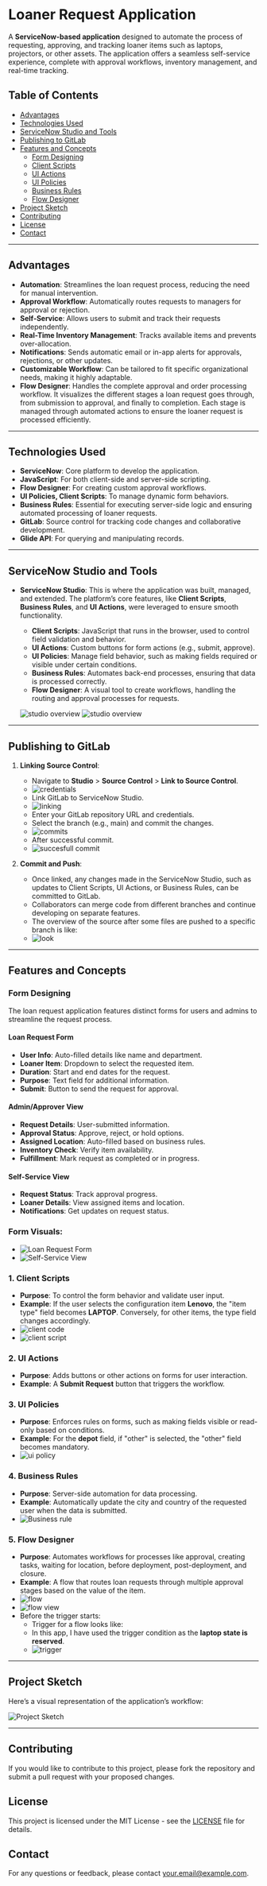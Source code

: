 # Loaner Request Application

A **ServiceNow-based application** designed to automate the process of requesting, approving, and tracking loaner items such as laptops, projectors, or other assets. The application offers a seamless self-service experience, complete with approval workflows, inventory management, and real-time tracking.

## Table of Contents
- [Advantages](#advantages)
- [Technologies Used](#technologies-used)
- [ServiceNow Studio and Tools](#servicenow-studio-and-tools)
- [Publishing to GitLab](#publishing-to-gitlab)
- [Features and Concepts](#features-and-concepts)
  - [Form Designing](#form-designing)
  - [Client Scripts](#1-client-scripts)
  - [UI Actions](#2-ui-actions)
  - [UI Policies](#3-ui-policies)
  - [Business Rules](#4-business-rules)
  - [Flow Designer](#5-flow-designer)
- [Project Sketch](#project-sketch)
- [Contributing](#contributing)
- [License](#license)
- [Contact](#contact)

---

## Advantages

- **Automation**: Streamlines the loan request process, reducing the need for manual intervention.
- **Approval Workflow**: Automatically routes requests to managers for approval or rejection.
- **Self-Service**: Allows users to submit and track their requests independently.
- **Real-Time Inventory Management**: Tracks available items and prevents over-allocation.
- **Notifications**: Sends automatic email or in-app alerts for approvals, rejections, or other updates.
- **Customizable Workflow**: Can be tailored to fit specific organizational needs, making it highly adaptable.
- **Flow Designer**: Handles the complete approval and order processing workflow. It visualizes the different stages a loan request goes through, from submission to approval, and finally to completion. Each stage is managed through automated actions to ensure the loaner request is processed efficiently.

---

## Technologies Used

- **ServiceNow**: Core platform to develop the application.
- **JavaScript**: For both client-side and server-side scripting.
- **Flow Designer**: For creating custom approval workflows.
- **UI Policies, Client Scripts**: To manage dynamic form behaviors.
- **Business Rules**: Essential for executing server-side logic and ensuring automated processing of loaner requests.
- **GitLab**: Source control for tracking code changes and collaborative development.
- **Glide API**: For querying and manipulating records.

---

## ServiceNow Studio and Tools

- **ServiceNow Studio**: This is where the application was built, managed, and extended. The platform’s core features, like **Client Scripts**, **Business Rules**, and **UI Actions**, were leveraged to ensure smooth functionality.
  
  - **Client Scripts**: JavaScript that runs in the browser, used to control field validation and behavior.
  - **UI Actions**: Custom buttons for form actions (e.g., submit, approve).
  - **UI Policies**: Manage field behavior, such as making fields required or visible under certain conditions.
  - **Business Rules**: Automates back-end processes, ensuring that data is processed correctly.
  - **Flow Designer**: A visual tool to create workflows, handling the routing and approval processes for requests.
  
  ![studio overview](adf_loaner-request-sn_instances-dev230248/0beb958247a41210356157f1d16d43b6/screenshots/studio2.png)
  ![studio overview](adf_loaner-request-sn_instances-dev230248/0beb958247a41210356157f1d16d43b6/screenshots/studio1.png)
---

## Publishing to GitLab

1. **Linking Source Control**:
   - Navigate to **Studio** > **Source Control** > **Link to Source Control**.
   - ![credentials](adf_loaner-request-sn_instances-dev230248/0beb958247a41210356157f1d16d43b6/screenshots/credentials.png)
   - Link GitLab to ServiceNow Studio.
   - ![linking](adf_loaner-request-sn_instances-dev230248/0beb958247a41210356157f1d16d43b6/screenshots/linking%20to%20source.png)
   - Enter your GitLab repository URL and credentials.
   - Select the branch (e.g., main) and commit the changes.
   - ![commits](adf_loaner-request-sn_instances-dev230248/0beb958247a41210356157f1d16d43b6/screenshots/commiting%20files%20to%20gitlab.png)
   - After successful commit.
   - ![succesfull commit](adf_loaner-request-sn_instances-dev230248/0beb958247a41210356157f1d16d43b6/screenshots/comitt%20success.png)

2. **Commit and Push**:
   - Once linked, any changes made in the ServiceNow Studio, such as updates to Client Scripts, UI Actions, or Business Rules, can be committed to GitLab.
   - Collaborators can merge code from different branches and continue developing on separate features.
   - The overview of the source after some files are pushed to a specific branch is like:
   - ![look](adf_loaner-request-sn_instances-dev230248/0beb958247a41210356157f1d16d43b6/screenshots/look.png)

---

## Features and Concepts

### Form Designing

The loan request application features distinct forms for users and admins to streamline the request process.

#### Loan Request Form
- **User Info**: Auto-filled details like name and department.
- **Loaner Item**: Dropdown to select the requested item.
- **Duration**: Start and end dates for the request.
- **Purpose**: Text field for additional information.
- **Submit**: Button to send the request for approval.

#### Admin/Approver View
- **Request Details**: User-submitted information.
- **Approval Status**: Approve, reject, or hold options.
- **Assigned Location**: Auto-filled based on business rules.
- **Inventory Check**: Verify item availability.
- **Fulfillment**: Mark request as completed or in progress.

#### Self-Service View
- **Request Status**: Track approval progress.
- **Loaner Details**: View assigned items and location.
- **Notifications**: Get updates on request status.

### Form Visuals:
- ![Loan Request Form](adf_loaner-request-sn_instances-dev230248/0beb958247a41210356157f1d16d43b6/screenshots/request%20form.png)
- ![Self-Service View](adf_loaner-request-sn_instances-dev230248/0beb958247a41210356157f1d16d43b6/screenshots/self%20view.png)

### 1. Client Scripts
- **Purpose**: To control the form behavior and validate user input.
- **Example**: If the user selects the configuration item **Lenovo**, the "item type" field becomes **LAPTOP**. Conversely, for other items, the type field changes accordingly.
- ![client code](adf_loaner-request-sn_instances-dev230248/0beb958247a41210356157f1d16d43b6/screenshots/client%20code.png)
- ![client script](adf_loaner-request-sn_instances-dev230248/0beb958247a41210356157f1d16d43b6/screenshots/client%20script(phones).png)

### 2. UI Actions
- **Purpose**: Adds buttons or other actions on forms for user interaction.
- **Example**: A **Submit Request** button that triggers the workflow.

### 3. UI Policies
- **Purpose**: Enforces rules on forms, such as making fields visible or read-only based on conditions.
- **Example**: For the **depot** field, if "other" is selected, the "other" field becomes mandatory.
- ![ui policy](adf_loaner-request-sn_instances-dev230248/0beb958247a41210356157f1d16d43b6/screenshots/ui%20policy.png)

### 4. Business Rules
- **Purpose**: Server-side automation for data processing.
- **Example**: Automatically update the city and country of the requested user when the data is submitted.
- ![Business rule](adf_loaner-request-sn_instances-dev230248/0beb958247a41210356157f1d16d43b6/screenshots/br.png)

### 5. Flow Designer
- **Purpose**: Automates workflows for processes like approval, creating tasks, waiting for location, before deployment, post-deployment, and closure.
- **Example**: A flow that routes loan requests through multiple approval stages based on the value of the item.
- ![flow](adf_loaner-request-sn_instances-dev230248/0beb958247a41210356157f1d16d43b6/screenshots/flow1.png)
- ![flow view](adf_loaner-request-sn_instances-dev230248/0beb958247a41210356157f1d16d43b6/screenshots/flow%20view.png)
- Before the trigger starts:
  - Trigger for a flow looks like:
  - In this app, I have used the trigger condition as the **laptop state is reserved**.
  - ![trigger](adf_loaner-request-sn_instances-dev230248/0beb958247a41210356157f1d16d43b6/screenshots/flow%20trigger.png)

---

## Project Sketch

Here’s a visual representation of the application’s workflow:

![Project Sketch](adf_loaner-request-sn_instances-dev230248/0beb958247a41210356157f1d16d43b6/screenshots/sketch.png)

---

## Contributing

If you would like to contribute to this project, please fork the repository and submit a pull request with your proposed changes.

## License

This project is licensed under the MIT License - see the [LICENSE](LICENSE) file for details.

## Contact

For any questions or feedback, please contact [your.email@example.com](mailto:your.email@example.com).
